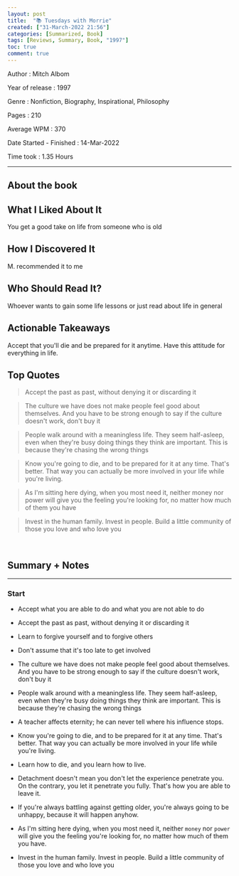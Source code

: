 ```yaml
---
layout: post
title:  "📚 Tuesdays with Morrie"
created: ["31-March-2022 21:56"]
categories: [Summarized, Book]
tags: [Reviews, Summary, Book, "1997"]
toc: true
comment: true
---
```


Author
: Mitch Albom

Year of release
: 1997

Genre
: Nonfiction, Biography, Inspirational, Philosophy

Pages
: 210

Average WPM
: 370 

Date Started - Finished
: 14-Mar-2022

Time took
: 1.35 Hours
 
---
## About the book
## What I Liked About It
You get a good take on life from someone who is old

## How I Discovered It
M. recommended it to me

## Who Should Read It?
Whoever wants to gain some life lessons or just read about life in general 

## Actionable Takeaways
Accept that you'll die and be prepared for it anytime. Have this attitude for everything in life.

## Top Quotes
> Accept the past as past, without denying it or discarding it

> The culture we have does not make people feel good about themselves. And you have to be strong enough to say if the culture doesn't work, don't buy it

> People walk around with a meaningless life. They seem half-asleep, even when they're busy doing things they think are important. This is because they're chasing the wrong things

> Know you're going to die, and to be prepared for it at any time. That's better. That way you can actually be more involved in your life while you're living.

> As I'm sitting here dying, when you most need it, neither money nor power will give you the feeling you're looking for, no matter how much of them you have

> Invest in the human family. Invest in people. Build a little community of those you love and who love you
</br>

## Summary + Notes
---

### Start
- Accept what you are able to do and what you are not able to do

- Accept the past as past, without denying it or discarding it

- Learn to forgive yourself and to forgive others

- Don't assume that it's too late to get involved

- The culture we have does not make people feel good about themselves. And you have to be strong enough to say if the culture doesn't work, don't buy it

- People walk around with a meaningless life. They seem half-asleep, even when they're busy doing things they think are important. This is because they're chasing the wrong things

- A teacher affects eternity; he can never tell where his influence stops.

- Know you're going to die, and to be prepared for it at any time. That's better. That way you can actually be more involved in your life while you're living.

- Learn how to die, and you learn how to live.

- Detachment doesn't mean you don't let the experience penetrate you. On the contrary, you let it penetrate you fully. That's how you are able to leave it.

- If you're always battling against getting older, you're always going to be unhappy, because it will happen anyhow.

- As I'm sitting here dying, when you most need it, neither `money` nor `power` will give you the feeling you're looking for, no matter how much of them you have.

- Invest in the human family. Invest in people. Build a little community of those you love and who love you